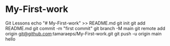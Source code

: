 # My-First-work
Git Lessons
echo "# My-First-work" >> README.md
git init
git add README.md
git commit -m "first commit"
git branch -M main
git remote add origin git@github.com:tamaraeps/My-First-work.git
git push -u origin main
hello

